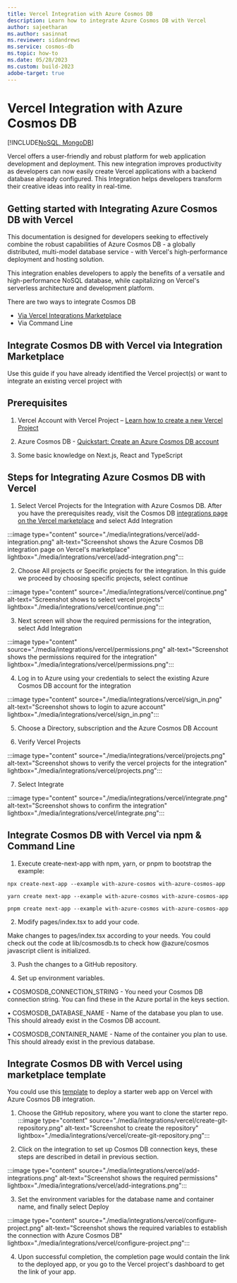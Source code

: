 ```yaml
---
title: Vercel Integration with Azure Cosmos DB
description: Learn how to integrate Azure Cosmos DB with Vercel
author: sajeetharan
ms.author: sasinnat
ms.reviewer: sidandrews
ms.service: cosmos-db
ms.topic: how-to
ms.date: 05/28/2023
ms.custom: build-2023
adobe-target: true
---
```


# Vercel Integration with Azure Cosmos DB

[!INCLUDE[NoSQL, MongoDB](includes/appliesto-nosql-mongodb.md)]

Vercel offers a user-friendly and robust platform for web application development and deployment. This new integration improves productivity as developers can now easily create Vercel applications with a backend database already configured. This Integration helps developers transform their creative ideas into reality in real-time.

## Getting started with Integrating Azure Cosmos DB with Vercel

This documentation is designed for developers seeking to effectively combine the robust capabilities of Azure Cosmos DB - a globally distributed, multi-model database service - with Vercel's high-performance deployment and hosting solution.

This integration enables developers to apply the benefits of a versatile and high-performance NoSQL database, while capitalizing on Vercel's serverless architecture and development platform.

There are two ways to integrate Cosmos DB

- [Via Vercel Integrations Marketplace](https://vercel.com/integrations/azurecosmosdb)
- Via Command Line

## Integrate Cosmos DB with Vercel via Integration Marketplace

Use this guide if you have already identified the Vercel project(s) or want to integrate an existing vercel project with

## Prerequisites

1. Vercel Account with Vercel Project – [Learn how to create a new Vercel Project](https://vercel.com/docs/concepts/projects/overview#creating-a-project)

2. Azure Cosmos DB - [Quickstart: Create an Azure Cosmos DB account](./nosql/quickstart-portal.md)

3. Some basic knowledge on Next.js, React and TypeScript

## Steps for Integrating Azure Cosmos DB with Vercel

1. Select Vercel Projects for the Integration with Azure Cosmos DB. After you have the prerequisites ready, visit the Cosmos DB [integrations page on the Vercel marketplace](https://vercel.com/integrations/azurecosmosdb) and select Add Integration

:::image type="content" source="./media/integrations/vercel/add-integration.png" alt-text="Screenshot shows the Azure Cosmos DB integration page on Vercel's marketplace" lightbox="./media/integrations/vercel/add-integration.png":::

2. Choose All projects or Specific projects for the integration. In this guide we proceed by choosing specific projects, select continue

:::image type="content" source="./media/integrations/vercel/continue.png" alt-text="Screenshot shows to select vercel projects" lightbox="./media/integrations/vercel/continue.png":::

3. Next screen will show the required permissions for the integration, select Add Integration

:::image type="content" source="./media/integrations/vercel/permissions.png" alt-text="Screenshot shows the permissions required for the integration" lightbox="./media/integrations/vercel/permissions.png":::

4. Log in to Azure using your credentials to select the existing Azure Cosmos DB account for the integration

:::image type="content" source="./media/integrations/vercel/sign_in.png" alt-text="Screenshot shows to login to azure account" lightbox="./media/integrations/vercel/sign_in.png":::

5. Choose a Directory, subscription and the Azure Cosmos DB Account

6. Verify Vercel Projects

:::image type="content" source="./media/integrations/vercel/projects.png" alt-text="Screenshot shows to verify the vercel projects for the integration" lightbox="./media/integrations/vercel/projects.png":::

7. Select Integrate

:::image type="content" source="./media/integrations/vercel/integrate.png" alt-text="Screenshot shows to confirm the integration" lightbox="./media/integrations/vercel/integrate.png":::

## Integrate Cosmos DB with Vercel via npm & Command Line

1. Execute create-next-app with npm, yarn, or pnpm to bootstrap the example:

```
npx create-next-app --example with-azure-cosmos with-azure-cosmos-app

yarn create next-app --example with-azure-cosmos with-azure-cosmos-app

pnpm create next-app --example with-azure-cosmos with-azure-cosmos-app
```

2.  Modify pages/index.tsx to add your code.

Make changes to pages/index.tsx according to your needs. You could check out the code at lib/cosmosdb.ts to check how @azure/cosmos javascript client is initialized.

3. Push the changes to a GitHub repository.

4. Set up environment variables.

• COSMOSDB_CONNECTION_STRING - You need your Cosmos DB connection string. You can find these in the Azure portal in the keys section.

• COSMOSDB_DATABASE_NAME - Name of the database you plan to use. This should already exist in the Cosmos DB account.

• COSMOSDB_CONTAINER_NAME - Name of the container you plan to use. This should already exist in the previous database.

## Integrate Cosmos DB with Vercel using marketplace template

You could use this [template](https://vercel.com/new/clone?demo-title=CosmosDB%20Starter&demo-description=Starter%20app%20built%20on%20Next.js%20and%20CosmosDB.&demo-url=https://cosmosdb-starter-test.vercel.app/&project-name=CosmosDB%20Starter&repository-name=cosmosdb-starter&repository-url=https%3A%2F%2Fgithub.com%2Fv1k1%2Fcosmosdb-starter&from=templates&integration-ids=oac_mPA9PZCLjkhQGhlA5zntNs0L&env=COSMOSDB_CONNECTION_STRING%2C%E2%80%A2%09COSMOSDB_CONTAINER_NAME) to deploy a starter web app on Vercel with Azure Cosmos DB integration.

1. Choose the GitHub repository, where you want to clone the starter repo.
   :::image type="content" source="./media/integrations/vercel/create-git-repository.png" alt-text="Screenshot to create the repository" lightbox="./media/integrations/vercel/create-git-repository.png":::

2. Click on the integration to set up Cosmos DB connection keys, these steps are described in detail in previous section.

:::image type="content" source="./media/integrations/vercel/add-integrations.png" alt-text="Screenshot shows the required permissions" lightbox="./media/integrations/vercel/add-integrations.png":::

3. Set the environment variables for the database name and container name, and finally select Deploy

:::image type="content" source="./media/integrations/vercel/configure-project.png" alt-text="Screenshot shows the required variables to establish the connection with Azure Cosmos DB" lightbox="./media/integrations/vercel/configure-project.png":::

4. Upon successful completion, the completion page would contain the link to the deployed app, or you go to the Vercel project's dashboard to get the link of your app.

